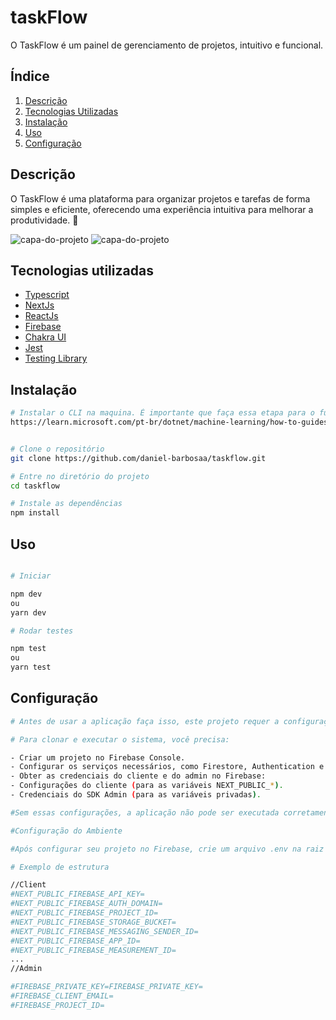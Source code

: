 # taskFlow

O TaskFlow é um painel de gerenciamento de projetos, intuitivo e funcional.

##  Índice

1. [Descrição](#descrição)
2. [Tecnologias Utilizadas](#tecnologias-utilizadas)
3. [Instalação](#instalação)
4. [Uso](#uso)
5. [Configuração](#configuração)

## Descrição 

O TaskFlow é uma plataforma para organizar projetos e tarefas de forma simples e eficiente, oferecendo uma experiência intuitiva para melhorar a produtividade. 🚀

<img src="https://private-user-images.githubusercontent.com/101154066/395321417-5da267c3-19e8-4da3-b0ec-dd6a69805843.png?jwt=eyJhbGciOiJIUzI1NiIsInR5cCI6IkpXVCJ9.eyJpc3MiOiJnaXRodWIuY29tIiwiYXVkIjoicmF3LmdpdGh1YnVzZXJjb250ZW50LmNvbSIsImtleSI6ImtleTUiLCJleHAiOjE3MzQwMzYyODgsIm5iZiI6MTczNDAzNTk4OCwicGF0aCI6Ii8xMDExNTQwNjYvMzk1MzIxNDE3LTVkYTI2N2MzLTE5ZTgtNGRhMy1iMGVjLWRkNmE2OTgwNTg0My5wbmc_WC1BbXotQWxnb3JpdGhtPUFXUzQtSE1BQy1TSEEyNTYmWC1BbXotQ3JlZGVudGlhbD1BS0lBVkNPRFlMU0E1M1BRSzRaQSUyRjIwMjQxMjEyJTJGdXMtZWFzdC0xJTJGczMlMkZhd3M0X3JlcXVlc3QmWC1BbXotRGF0ZT0yMDI0MTIxMlQyMDM5NDhaJlgtQW16LUV4cGlyZXM9MzAwJlgtQW16LVNpZ25hdHVyZT1iMzVkNDhiODU5NmYyOTY2ZjJkMDAyMTQ0YzIyOWU0NzI1ZjZiZWFiMDE1NzFkZGZkYmRkMDk0MjkxNmNiMmQwJlgtQW16LVNpZ25lZEhlYWRlcnM9aG9zdCJ9.6VEudpNGLYkiY6th5GoXfRrf6TGp3IAa3VbNrxb-Hvs" alt="capa-do-projeto">
<img src="https://private-user-images.githubusercontent.com/101154066/395320820-0929446c-e1fb-41c6-bd54-77a1e9227695.png?jwt=eyJhbGciOiJIUzI1NiIsInR5cCI6IkpXVCJ9.eyJpc3MiOiJnaXRodWIuY29tIiwiYXVkIjoicmF3LmdpdGh1YnVzZXJjb250ZW50LmNvbSIsImtleSI6ImtleTUiLCJleHAiOjE3MzQwMzYxNTksIm5iZiI6MTczNDAzNTg1OSwicGF0aCI6Ii8xMDExNTQwNjYvMzk1MzIwODIwLTA5Mjk0NDZjLWUxZmItNDFjNi1iZDU0LTc3YTFlOTIyNzY5NS5wbmc_WC1BbXotQWxnb3JpdGhtPUFXUzQtSE1BQy1TSEEyNTYmWC1BbXotQ3JlZGVudGlhbD1BS0lBVkNPRFlMU0E1M1BRSzRaQSUyRjIwMjQxMjEyJTJGdXMtZWFzdC0xJTJGczMlMkZhd3M0X3JlcXVlc3QmWC1BbXotRGF0ZT0yMDI0MTIxMlQyMDM3MzlaJlgtQW16LUV4cGlyZXM9MzAwJlgtQW16LVNpZ25hdHVyZT05ODdjNjQ0MjBmMDIwMmY3MTY0YzEyNTk1YTk0MWUwYWUyZDJlMTAyYmY5ZWRiMWEyYjhjZmFjNTlkZGRhOWI1JlgtQW16LVNpZ25lZEhlYWRlcnM9aG9zdCJ9.4iR67yz_zwO3k99RNzv8P9qslzgnj5gnTauLFtX8OVk" alt="capa-do-projeto">



## Tecnologias utilizadas 

- [Typescript](https://www.typescriptlang.org/docs/)
- [NextJs](https://nextjs.org/docs)
- [ReactJs](https://legacy.reactjs.org/docs/getting-started.html)
- [Firebase](https://firebase.google.com/docs)
- [Chakra UI](https://v2.chakra-ui.com/docs/components)
- [Jest](https://jestjs.io/pt-BR/)
- [Testing Library](https://testing-library.com)


## Instalação

```sh
# Instalar o CLI na maquina. É importante que faça essa etapa para o funcionamento correto da aplicação
https://learn.microsoft.com/pt-br/dotnet/machine-learning/how-to-guides/install-ml-net-cli?tabs=windows


# Clone o repositório
git clone https://github.com/daniel-barbosaa/taskflow.git

# Entre no diretório do projeto
cd taskflow

# Instale as dependências
npm install

```

## Uso

```sh

# Iniciar

npm dev
ou
yarn dev

# Rodar testes

npm test
ou
yarn test

```
## Configuração

```sh
# Antes de usar a aplicação faça isso, este projeto requer a configuração de um ambiente Firebase para funcionar.

# Para clonar e executar o sistema, você precisa:

- Criar um projeto no Firebase Console.
- Configurar os serviços necessários, como Firestore, Authentication e Storage.
- Obter as credenciais do cliente e do admin no Firebase:
- Configurações do cliente (para as variáveis NEXT_PUBLIC_*).
- Credenciais do SDK Admin (para as variáveis privadas).

#Sem essas configurações, a aplicação não pode ser executada corretamente.

#Configuração do Ambiente

#Após configurar seu projeto no Firebase, crie um arquivo .env na raiz do repositório com as variáveis de ambiente necessárias. Consulte a documentação do Firebase para obter os valores apropriados.

# Exemplo de estrutura

//Client
#NEXT_PUBLIC_FIREBASE_API_KEY=
#NEXT_PUBLIC_FIREBASE_AUTH_DOMAIN=
#NEXT_PUBLIC_FIREBASE_PROJECT_ID=
#NEXT_PUBLIC_FIREBASE_STORAGE_BUCKET=
#NEXT_PUBLIC_FIREBASE_MESSAGING_SENDER_ID=
#NEXT_PUBLIC_FIREBASE_APP_ID=
#NEXT_PUBLIC_FIREBASE_MEASUREMENT_ID=
...
//Admin

#FIREBASE_PRIVATE_KEY=FIREBASE_PRIVATE_KEY=
#FIREBASE_CLIENT_EMAIL=
#FIREBASE_PROJECT_ID=


```





